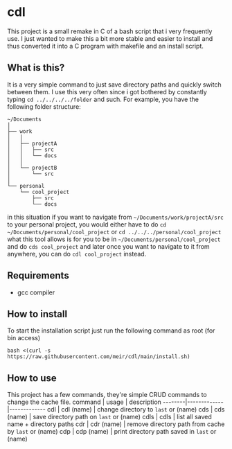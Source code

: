 # cdl

This project is a small remake in C of a bash script that i very frequently use.
I just wanted to make this a bit more stable and easier to install and thus converted it into a C program with makefile and an install script.

## What is this?

It is a very simple command to just save directory paths and quickly switch between them.
I use this very often since i got bothered by constantly typing `cd ../../../../folder` and such.
For example, you have the following folder structure:
```
~/Documents
│
├── work
│   │
│   ├── projectA
│   │   ├── src
│   │   └── docs
│   │
│   └── projectB
│       └── src
│
└── personal
    └── cool_project
        ├── src
        └── docs
```

in this situation if you want to navigate from `~/Documents/work/projectA/src` to your personal project, you would either have to do `cd ~/Documents/personal/cool_project` or `cd ../../../personal/cool_project`
what this tool allows is for you to be in `~/Documents/personal/cool_project` and do `cds cool_project` and later once you want to navigate to it from anywhere, you can do `cdl cool_project` instead.

## Requirements

 - gcc compiler

## How to install

To start the installation script just run the following command as root (for bin access)
```
bash <(curl -s https://raw.githubusercontent.com/meir/cdl/main/install.sh)
```

## How to use

This project has a few commands, they're simple CRUD commands to change the cache file.
command | usage       | description
--------|-------------|-------------
cdl     | cdl (name)  | change directory to `last` or (name)
cds     | cds (name)  | save directory path on `last` or (name)
cdls    | cdls        | list all saved name + directory paths
cdr     | cdr (name)  | remove directory path from cache by `last` or (name)
cdp     | cdp (name)  | print directory path saved in `last` or (name)
